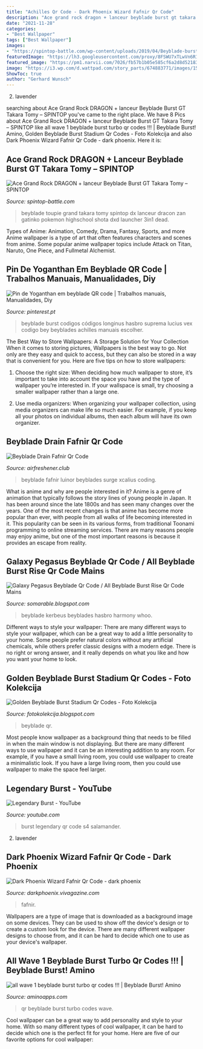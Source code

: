 ```yaml
---
title: "Achilles Qr Code - Dark Phoenix Wizard Fafnir Qr Code"
description: "Ace grand rock dragon + lanceur beyblade burst gt takara tomy – spintop"
date: "2021-11-28"
categories:
- "Best Wallpaper"
tags: ["Best Wallpaper"]
images:
- "https://spintop-battle.com/wp-content/uploads/2019/04/Beyblade-burst-gaichi-gatchi-B-133-ace-rock-grand-dragon-toupie-anneau-layer-chip-1024x1024.jpg"
featuredImage: "https://lh3.googleusercontent.com/proxy/8FSWU7xTLwVn6R1ET6WzxifI1b5qQpm1q4xjYWni2DfCITDf1AcL0KLcRn3bVLGdGsNdOPUtSpS9T9Ne25_1PusAJQ-YqIzPhD3lWImXnxDdyQ2b=w1200-h630-p-k-no-nu"
featured_image: "https://pm1.narvii.com/7026/fb57b1b05e585cf6a2d8d521838485d6be58e0e4r1-1280-720v2_hq.jpg"
image: "https://i3.wp.com/d.wattpad.com/story_parts/674883771/images/15c653bc6ab6855f120761566335.jpg"
ShowToc: true
author: "Gerhard Wunsch"
---
```



2. lavender 

	

		
searching about Ace Grand Rock DRAGON + lanceur Beyblade Burst GT Takara Tomy – SPINTOP you've came to the right place. We have 8 Pics about Ace Grand Rock DRAGON + lanceur Beyblade Burst GT Takara Tomy – SPINTOP like all wave 1 beyblade burst turbo qr codes !!! | Beyblade Burst! Amino, Golden Beyblade Burst Stadium Qr Codes - Foto Kolekcija and also Dark Phoenix Wizard Fafnir Qr Code - dark phoenix. Here it is:
		
    
## Ace Grand Rock DRAGON + Lanceur Beyblade Burst GT Takara Tomy – SPINTOP

<img loading=lazy src="https://spintop-battle.com/wp-content/uploads/2019/04/Beyblade-burst-gaichi-gatchi-B-133-ace-rock-grand-dragon-toupie-anneau-layer-chip-1024x1024.jpg" onerror="this.onerror=null;this.src='https://tse3.mm.bing.net/th?id=OIP.TKeh8876wHaX3afQkOHaJAHaHa&amp;pid=15.1';" alt="Ace Grand Rock DRAGON + lanceur Beyblade Burst GT Takara Tomy – SPINTOP">

_Source: spintop-battle.com_

>beyblade toupie grand takara tomy spintop dx lanceur dracon zan gatinko pokemon highschool shota dxd launcher 3in1 dead. 

	

Types of Anime: Animation, Comedy, Drama, Fantasy, Sports, and more
Anime wallpaper is a type of art that often features characters and scenes from anime. Some popular anime wallpaper topics include Attack on Titan, Naruto, One Piece, and Fullmetal Alchemist.

    
## Pin De Yoganthan Em Beyblade QR Code | Trabalhos Manuais, Manualidades, Diy

<img loading=lazy src="https://i.pinimg.com/736x/3f/a4/7e/3fa47e64f2b0d2668d65dd0230d691ef.jpg" onerror="this.onerror=null;this.src='https://tse1.mm.bing.net/th?id=OIP.0xmfaY8gOmfd3_DDdCKGMAHaEK&amp;pid=15.1';" alt="Pin de Yoganthan em beyblade QR code | Trabalhos manuais, Manualidades, Diy">

_Source: pinterest.pt_

>beyblade burst codigos códigos longinus hasbro suprema lucius vex codigo bey beyblades achilles manuais escolher. 

	

The Best Way to Store Wallpapers: A Storage Solution for Your Collection
When it comes to storing pictures, Wallpapers is the best way to go. Not only are they easy and quick to access, but they can also be stored in a way that is convenient for you. Here are five tips on how to store wallpapers:
1) Choose the right size: When deciding how much wallpaper to store, it’s important to take into account the space you have and the type of wallpaper you’re interested in. If your wallspace is small, try choosing a smaller wallpaper rather than a large one.

2) Use media organizers: When organizing your wallpaper collection, using media organizers can make life so much easier. For example, if you keep all your photos on individual albums, then each album will have its own organizer.

    
## Beyblade Drain Fafnir Qr Code

<img loading=lazy src="https://i3.wp.com/d.wattpad.com/story_parts/674883771/images/15c653bc6ab6855f120761566335.jpg" onerror="this.onerror=null;this.src='https://tse2.mm.bing.net/th?id=OIP.N_pn-RSQ_2Eh0e-U87PTXAHaJ4&amp;pid=15.1';" alt="Beyblade Drain Fafnir Qr Code">

_Source: airfreshener.club_

>beyblade fafnir luinor beyblades surge xcalius coding. 

	

What is anime and why are people interested in it?
Anime is a genre of animation that typically follows the story lines of young people in Japan. It has been around since the late 1800s and has seen many changes over the years. One of the most recent changes is that anime has become more popular than ever, with people from all walks of life becoming interested in it. This popularity can be seen in its various forms, from traditional Toonami programming to online streaming services. There are many reasons people may enjoy anime, but one of the most important reasons is because it provides an escape from reality.

    
## Galaxy Pegasus Beyblade Qr Code / All Beyblade Burst Rise Qr Code Mains

<img loading=lazy src="https://pm1.narvii.com/6474/7f6da7b4a9750596b60158943b913a104aeb9f43_hq.jpg" onerror="this.onerror=null;this.src='https://tse3.mm.bing.net/th?id=OIP.wlLcnGefH_Q3pLQtQRmJLwHaJ4&amp;pid=15.1';" alt="Galaxy Pegasus Beyblade Qr Code / All Beyblade Burst Rise Qr Code Mains">

_Source: somarable.blogspot.com_

>beyblade kerbeus beyblades hasbro harmony whoo. 

	

Different ways to style your wallpaper:
There are many different ways to style your wallpaper, which can be a great way to add a little personality to your home. Some people prefer natural colors without any artificial chemicals, while others prefer classic designs with a modern edge. There is no right or wrong answer, and it really depends on what you like and how you want your home to look.

    
## Golden Beyblade Burst Stadium Qr Codes - Foto Kolekcija

<img loading=lazy src="https://lh3.googleusercontent.com/proxy/8FSWU7xTLwVn6R1ET6WzxifI1b5qQpm1q4xjYWni2DfCITDf1AcL0KLcRn3bVLGdGsNdOPUtSpS9T9Ne25_1PusAJQ-YqIzPhD3lWImXnxDdyQ2b=w1200-h630-p-k-no-nu" onerror="this.onerror=null;this.src='https://tse4.mm.bing.net/th?id=OIP.4jwOWaca2Edx8luX66Hg3AAAAA&amp;pid=15.1';" alt="Golden Beyblade Burst Stadium Qr Codes - Foto Kolekcija">

_Source: fotokolekcija.blogspot.com_

>beyblade qr. 

	

Most people know wallpaper as a background thing that needs to be filled in when the main window is not displaying. But there are many different ways to use wallpaper and it can be an interesting addition to any room. For example, if you have a small living room, you could use wallpaper to create a minimalistic look. If you have a large living room, then you could use wallpaper to make the space feel larger.

    
## Legendary Burst - YouTube

<img loading=lazy src="https://yt3.ggpht.com/a-/AN66SAzYViBz0IZcvszNJ09SlrXzEwX2wGEjQwvfYA=s900-mo-c-c0xffffffff-rj-k-no" onerror="this.onerror=null;this.src='https://tse4.mm.bing.net/th?id=OIP.IaS5kwYG_erKb0Mc1TVMvAHaHa&amp;pid=15.1';" alt="Legendary Burst - YouTube">

_Source: youtube.com_

>burst legendary qr code s4 salamander. 

	

2. lavender 

    
## Dark Phoenix Wizard Fafnir Qr Code - Dark Phoenix

<img loading=lazy src="https://i.ytimg.com/vi/U5TD6HjlZ4Y/maxresdefault.jpg" onerror="this.onerror=null;this.src='https://tse4.mm.bing.net/th?id=OIP.CwFqk3kgM10Ri__6o4QT0gHaEK&amp;pid=15.1';" alt="Dark Phoenix Wizard Fafnir Qr Code - dark phoenix">

_Source: darkphoenix.vivagazine.com_

>fafnir. 

	

Wallpapers are a type of image that is downloaded as a background image on some devices. They can be used to show off the device's design or to create a custom look for the device. There are many different wallpaper designs to choose from, and it can be hard to decide which one to use as your device's wallpaper.

    
## All Wave 1 Beyblade Burst Turbo Qr Codes !!! | Beyblade Burst! Amino

<img loading=lazy src="https://pm1.narvii.com/7026/fb57b1b05e585cf6a2d8d521838485d6be58e0e4r1-1280-720v2_hq.jpg" onerror="this.onerror=null;this.src='https://tse4.mm.bing.net/th?id=OIP.WkNPV2mxi2D3MF833SqRQgHaEK&amp;pid=15.1';" alt="all wave 1 beyblade burst turbo qr codes !!! | Beyblade Burst! Amino">

_Source: aminoapps.com_

>qr beyblade burst turbo codes wave. 

	

Cool wallpaper can be a great way to add personality and style to your home. With so many different types of cool wallpaper, it can be hard to decide which one is the perfect fit for your home. Here are five of our favorite options for cool wallpaper: 

